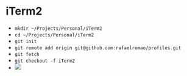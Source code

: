 # iTerm2

- `mkdir ~/Projects/Personal/iTerm2`
- `cd ~/Projects/Personal/iTerm2`
- `git init`
- `git remote add origin git@github.com:rafaelromao/profiles.git`
- `git fetch`
- `git checkout -f iTerm2`
- ![](images/preferences.jpg?raw=true)
